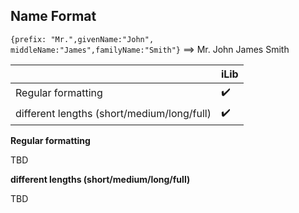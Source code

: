 ## Name Format

`{prefix: "Mr.",givenName:"John", middleName:"James",familyName:"Smith"}` ⟹ Mr. John James Smith

| | iLib |
| --- | --- |
| Regular formatting | :heavy_check_mark: |
| different lengths (short/medium/long/full) | :heavy_check_mark: |

**Regular formatting**

TBD

**different lengths (short/medium/long/full)**

TBD
